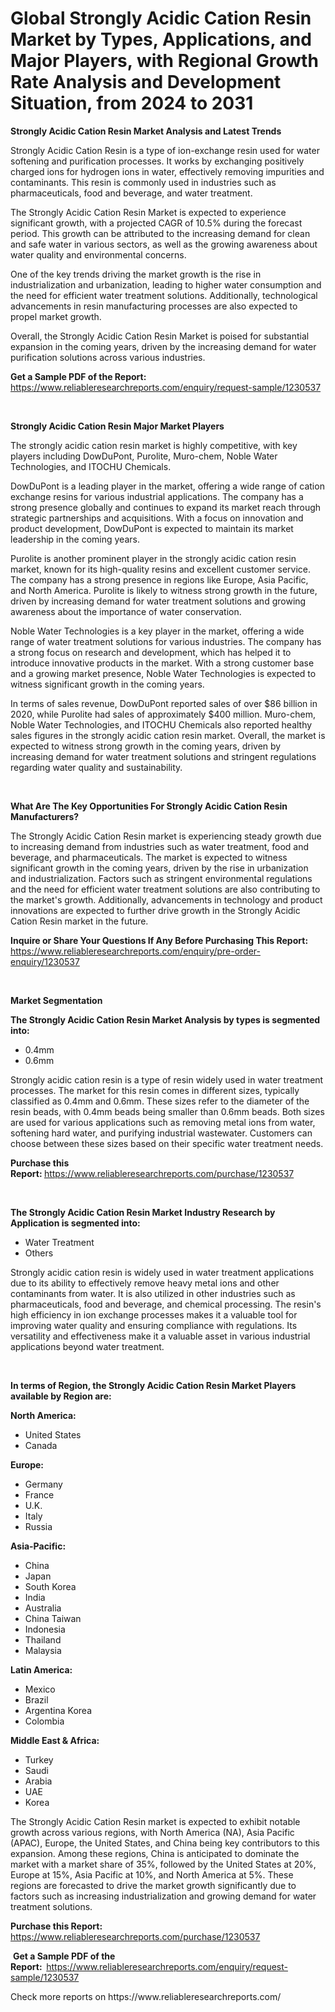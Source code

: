 <p><h1>Global Strongly Acidic Cation Resin Market by Types, Applications, and Major Players, with Regional Growth Rate Analysis and Development Situation, from 2024 to 2031</h1></p><p><strong>Strongly Acidic Cation Resin Market Analysis and Latest Trends</strong></p>
<p><p>Strongly Acidic Cation Resin is a type of ion-exchange resin used for water softening and purification processes. It works by exchanging positively charged ions for hydrogen ions in water, effectively removing impurities and contaminants. This resin is commonly used in industries such as pharmaceuticals, food and beverage, and water treatment.</p><p>The Strongly Acidic Cation Resin Market is expected to experience significant growth, with a projected CAGR of 10.5% during the forecast period. This growth can be attributed to the increasing demand for clean and safe water in various sectors, as well as the growing awareness about water quality and environmental concerns.</p><p>One of the key trends driving the market growth is the rise in industrialization and urbanization, leading to higher water consumption and the need for efficient water treatment solutions. Additionally, technological advancements in resin manufacturing processes are also expected to propel market growth.</p><p>Overall, the Strongly Acidic Cation Resin Market is poised for substantial expansion in the coming years, driven by the increasing demand for water purification solutions across various industries.</p></p>
<p><strong>Get a Sample PDF of the Report:&nbsp;</strong> <a href="https://www.reliableresearchreports.com/enquiry/request-sample/1230537">https://www.reliableresearchreports.com/enquiry/request-sample/1230537</a></p>
<p>&nbsp;</p>
<p><strong>Strongly Acidic Cation Resin Major Market Players</strong></p>
<p><p>The strongly acidic cation resin market is highly competitive, with key players including DowDuPont, Purolite, Muro-chem, Noble Water Technologies, and ITOCHU Chemicals. </p><p>DowDuPont is a leading player in the market, offering a wide range of cation exchange resins for various industrial applications. The company has a strong presence globally and continues to expand its market reach through strategic partnerships and acquisitions. With a focus on innovation and product development, DowDuPont is expected to maintain its market leadership in the coming years.</p><p>Purolite is another prominent player in the strongly acidic cation resin market, known for its high-quality resins and excellent customer service. The company has a strong presence in regions like Europe, Asia Pacific, and North America. Purolite is likely to witness strong growth in the future, driven by increasing demand for water treatment solutions and growing awareness about the importance of water conservation.</p><p>Noble Water Technologies is a key player in the market, offering a wide range of water treatment solutions for various industries. The company has a strong focus on research and development, which has helped it to introduce innovative products in the market. With a strong customer base and a growing market presence, Noble Water Technologies is expected to witness significant growth in the coming years.</p><p>In terms of sales revenue, DowDuPont reported sales of over $86 billion in 2020, while Purolite had sales of approximately $400 million. Muro-chem, Noble Water Technologies, and ITOCHU Chemicals also reported healthy sales figures in the strongly acidic cation resin market. Overall, the market is expected to witness strong growth in the coming years, driven by increasing demand for water treatment solutions and stringent regulations regarding water quality and sustainability.</p></p>
<p>&nbsp;</p>
<p><strong>What Are The Key Opportunities For Strongly Acidic Cation Resin Manufacturers?</strong></p>
<p><p>The Strongly Acidic Cation Resin market is experiencing steady growth due to increasing demand from industries such as water treatment, food and beverage, and pharmaceuticals. The market is expected to witness significant growth in the coming years, driven by the rise in urbanization and industrialization. Factors such as stringent environmental regulations and the need for efficient water treatment solutions are also contributing to the market's growth. Additionally, advancements in technology and product innovations are expected to further drive growth in the Strongly Acidic Cation Resin market in the future.</p></p>
<p><strong>Inquire or Share Your Questions If Any Before Purchasing This Report:</strong> <a href="https://www.reliableresearchreports.com/enquiry/pre-order-enquiry/1230537">https://www.reliableresearchreports.com/enquiry/pre-order-enquiry/1230537</a></p>
<p>&nbsp;</p>
<p><strong>Market Segmentation</strong></p>
<p><strong>The Strongly Acidic Cation Resin Market Analysis by types is segmented into:</strong></p>
<p><ul><li>0.4mm</li><li>0.6mm</li></ul></p>
<p><p>Strongly acidic cation resin is a type of resin widely used in water treatment processes. The market for this resin comes in different sizes, typically classified as 0.4mm and 0.6mm. These sizes refer to the diameter of the resin beads, with 0.4mm beads being smaller than 0.6mm beads. Both sizes are used for various applications such as removing metal ions from water, softening hard water, and purifying industrial wastewater. Customers can choose between these sizes based on their specific water treatment needs.</p></p>
<p><strong>Purchase this Report:&nbsp;</strong><a href="https://www.reliableresearchreports.com/purchase/1230537">https://www.reliableresearchreports.com/purchase/1230537</a></p>
<p>&nbsp;</p>
<p><strong>The Strongly Acidic Cation Resin Market Industry Research by Application is segmented into:</strong></p>
<p><ul><li>Water Treatment</li><li>Others</li></ul></p>
<p><p>Strongly acidic cation resin is widely used in water treatment applications due to its ability to effectively remove heavy metal ions and other contaminants from water. It is also utilized in other industries such as pharmaceuticals, food and beverage, and chemical processing. The resin's high efficiency in ion exchange processes makes it a valuable tool for improving water quality and ensuring compliance with regulations. Its versatility and effectiveness make it a valuable asset in various industrial applications beyond water treatment.</p></p>
<p>&nbsp;</p>
<p><strong>In terms of Region, the Strongly Acidic Cation Resin Market Players available by Region are:</strong></p>
<p>
    <p> <strong> North America: </strong>
        <ul>
            <li>United States</li>
            <li>Canada</li>
        </ul>
        </p> 
    <p> <strong> Europe: </strong>
        <ul>
            <li>Germany</li>
            <li>France</li>
            <li>U.K.</li>
            <li>Italy</li>
            <li>Russia</li>
        </ul>
        </p> 
    <p> <strong> Asia-Pacific: </strong>
        <ul>
            <li>China</li>
            <li>Japan</li>
            <li>South Korea</li>
            <li>India</li>
            <li>Australia</li>
            <li>China Taiwan</li>
            <li>Indonesia</li>
            <li>Thailand</li>
            <li>Malaysia</li>
        </ul>
        </p> 
    <p> <strong> Latin America: </strong>
        <ul>
            <li>Mexico</li>
            <li>Brazil</li>
            <li>Argentina Korea</li>
            <li>Colombia</li>
        </ul>
        </p> 
    <p> <strong> Middle East & Africa: </strong>
        <ul>
            <li>Turkey</li>
            <li>Saudi</li>
            <li>Arabia</li>
            <li>UAE</li>
            <li>Korea</li>
        </ul>
    </p>
    </p>
<p><p>The Strongly Acidic Cation Resin market is expected to exhibit notable growth across various regions, with North America (NA), Asia Pacific (APAC), Europe, the United States, and China being key contributors to this expansion. Among these regions, China is anticipated to dominate the market with a market share of 35%, followed by the United States at 20%, Europe at 15%, Asia Pacific at 10%, and North America at 5%. These regions are forecasted to drive the market growth significantly due to factors such as increasing industrialization and growing demand for water treatment solutions.</p></p>
<p><strong>Purchase this Report: </strong><a href="https://www.reliableresearchreports.com/purchase/1230537">https://www.reliableresearchreports.com/purchase/1230537</a></p>
<p>&nbsp;<strong>Get a Sample PDF of the Report:&nbsp;&nbsp;</strong><a href="https://www.reliableresearchreports.com/enquiry/request-sample/1230537">https://www.reliableresearchreports.com/enquiry/request-sample/1230537</a></p>
<p><strong></strong></p>
<p>Check more reports on https://www.reliableresearchreports.com/</p>